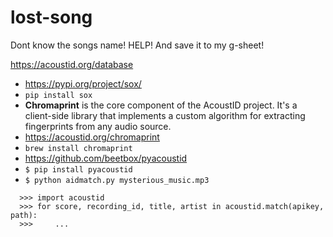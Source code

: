 # lost-song
Dont know the songs name! HELP! And save it to my g-sheet!

https://acoustid.org/database

- https://pypi.org/project/sox/
- `pip install sox`
- **Chromaprint** is the core component of the AcoustID project. It's a client-side library that implements a custom algorithm for extracting fingerprints from any audio source.
- https://acoustid.org/chromaprint
- `brew install chromaprint`
- https://github.com/beetbox/pyacoustid
- `$ pip install pyacoustid`
- `$ python aidmatch.py mysterious_music.mp3`

```
  >>> import acoustid
  >>> for score, recording_id, title, artist in acoustid.match(apikey, path):
  >>>     ...
```
